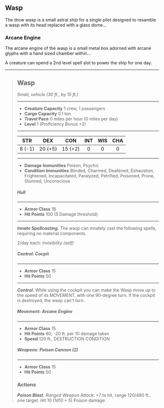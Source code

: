 ## Wasp
The drow wasp is a small astral ship for a single pilot designed to resamble a wasp with its head replaced with a glass dome...

### Arcane Engine
The arcane engine of the wasp is a small metal box adorned with arcane glyphs with a hand sized chamber within...

A creature can spend a 2nd level spell slot to power the ship for one day.

___
> ## Wasp
>*Small, vehicle (30 ft., by 15 ft.)*
> ___
> - **Creature Capacity** 1 crew, 1 passengers
> - **Cargo Capacity** 0.1 ton
> - **Travel Pace** 0 miles per hour (0 miles per day)
> - **Level** 1 (Proficiency Bonus +2)
>___
>|   STR   |   DEX   |   CON   |   INT   |   WIS   |   CHA   |
>|:-------:|:-------:|:-------:|:-------:|:-------:|:-------:|
>|  8 (-1) | 20 (+5) | 15 (+2) |    0    |    0    |    0    |
>___
> - **Damage Immunities** Poison, Psychic
> - **Condition Immunities** Blinded, Charmed, Deafened, Exhaustion, Frightened, Incapacitated, Paralyzed, Petrified, Poisoned, Prone, Stunned, Unconscious
>
>
> ##### Hull
> ___
> - **Armor Class** 18
> - **Hit Points** 100 (5 Damage threshold)
> ___
> ***Innate Spellcasting.*** The wasp can innately cast the following spells, requiring no material components.
>
> 2/day each: *invisibility (self)*
>
>
> ##### Control: Cocpit
> ___
> - **Armor Class** 15
> - **Hit Points** 50
> ___
> ***Control.***
> While using the cockpit you can make the Wasp move up to the speed of its MOVEMENT, with one 90-degree turn. If the cockpit is destroyed, the wasp can't turn.
>
>
> ##### Movement: Arcane Engine
> ___
> - **Armor Class** 15
> - **Hit Points** 60; -20 ft. per 10 damage taken
> - **Speed** 120 ft., DESTRUCTION CONDITION
>
>
> ##### Weapons: Poison Cannon (2)
> ___
> - **Armor Class** 15
> - **Hit Points** 50
>
> ### Actions
> ***Poison Blast.*** *Ranged Weapon Attack:* +7 to hit, range 120/480 ft., one target. *Hit* 10 (1d10 + 5) Poison damage.

